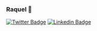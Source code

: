 ### Raquel 👋

[![Twitter Badge](https://img.shields.io/badge/-Twitter-1ca0f1?style=flat-square&labelColor=1ca0f1&logo=twitter&logoColor=white&link=https://twitter.com/RaquelBenington)](https://twitter.com/RaquelBenington)
[![Linkedin Badge](https://img.shields.io/badge/-LinkedIn-blue?style=flat-square&logo=Linkedin&logoColor=white&link=https://www.linkedin.com/in/RaquelBenington)](https://www.linkedin.com/in/raquelbennington/)

<!--
**RaquelBennington/raquelbennington** is a ✨ _special_ ✨ repository because its `README.md` (this file) appears on your GitHub profile.

Here are some ideas to get you started:

- 🔭 I’m currently working on ...
- 🌱 I’m currently learning ...
- 👯 I’m looking to collaborate on ...
- 🤔 I’m looking for help with ...
- 💬 Ask me about ...
- 📫 How to reach me: ...
- 😄 Pronouns: ...
- ⚡ Fun fact: ...
-->
